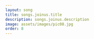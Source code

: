 ```yaml
---
layout: song
title: songs.joinus.title
description: songs.joinus.description
image: assets/images/pic08.jpg
order: 8
---
```


